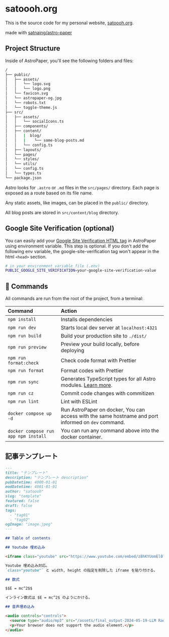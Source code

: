 # satoooh.org

This is the source code for my personal website, [satoooh.org](https://satoooh.org).

made with [satnaing/astro-paper](https://github.com/satnaing/astro-paper)

## Project Structure

Inside of AstroPaper, you'll see the following folders and files:

```bash
/
├── public/
│   ├── assets/
│   │   └── logo.svg
│   │   └── logo.png
│   └── favicon.svg
│   └── astropaper-og.jpg
│   └── robots.txt
│   └── toggle-theme.js
├── src/
│   ├── assets/
│   │   └── socialIcons.ts
│   ├── components/
│   ├── content/
│   │   |  blog/
│   │   |    └── some-blog-posts.md
│   │   └── config.ts
│   ├── layouts/
│   └── pages/
│   └── styles/
│   └── utils/
│   └── config.ts
│   └── types.ts
└── package.json
```

Astro looks for `.astro` or `.md` files in the `src/pages/` directory. Each page is exposed as a route based on its file name.

Any static assets, like images, can be placed in the `public/` directory.

All blog posts are stored in `src/content/blog` directory.

## Google Site Verification (optional)

You can easily add your [Google Site Verification HTML tag](https://support.google.com/webmasters/answer/9008080#meta_tag_verification&zippy=%2Chtml-tag) in AstroPaper using environment variable. This step is optional. If you don't add the following env variable, the google-site-verification tag won't appear in the html `<head>` section.

```bash
# in your environment variable file (.env)
PUBLIC_GOOGLE_SITE_VERIFICATION=your-google-site-verification-value
```

## 🧞 Commands

All commands are run from the root of the project, from a terminal:

| Command                              | Action                                                                                                                           |
| :----------------------------------- | :------------------------------------------------------------------------------------------------------------------------------- |
| `npm install`                        | Installs dependencies                                                                                                            |
| `npm run dev`                        | Starts local dev server at `localhost:4321`                                                                                      |
| `npm run build`                      | Build your production site to `./dist/`                                                                                          |
| `npm run preview`                    | Preview your build locally, before deploying                                                                                     |
| `npm run format:check`               | Check code format with Prettier                                                                                                  |
| `npm run format`                     | Format codes with Prettier                                                                                                       |
| `npm run sync`                       | Generates TypeScript types for all Astro modules. [Learn more](https://docs.astro.build/en/reference/cli-reference/#astro-sync). |
| `npm run cz`                         | Commit code changes with commitizen                                                                                              |
| `npm run lint`                       | Lint with ESLint                                                                                                                 |
| `docker compose up -d`               | Run AstroPaper on docker, You can access with the same hostname and port informed on `dev` command.                              |
| `docker compose run app npm install` | You can run any command above into the docker container.                                                                         |

## 記事テンプレート

```markdown
---
title: "テンプレート"
description: "テンプレート description"
pubDatetime: 4000-01-01
modDatetime: 4001-01-01
author: "satoooh"
slug: "template"
featured: false
draft: false
tags:
  - "tag01"
  - "tag02"
ogImage: "image.jpeg"
---

## Table of contents

## Youtube 埋め込み

<iframe class="youtube" src="https://www.youtube.com/embed/z8hKYUomEl0?si=klit-BgQLf5v0t6C" title="YouTube video player" frameborder="0" allow="accelerometer; autoplay; clipboard-write; encrypted-media; gyroscope; picture-in-picture; web-share" referrerpolicy="strict-origin-when-cross-origin" allowfullscreen></iframe>

Youtube 埋め込み対応。
`class="youtube"` と width, height の指定を削除した iframe を貼り付ける。

## 数式

$$E = mc^2$$

インライン数式は $E = mc^2$ のようにかける。

## 音声埋め込み

<audio controls="controls">
  <source type="audio/mp3" src="/assets/final_output-2024-05-19-LLM Radio - 2024年5月19日放送分.mp3"></source>
  <p>Your browser does not support the audio element.</p>
</audio>
```
